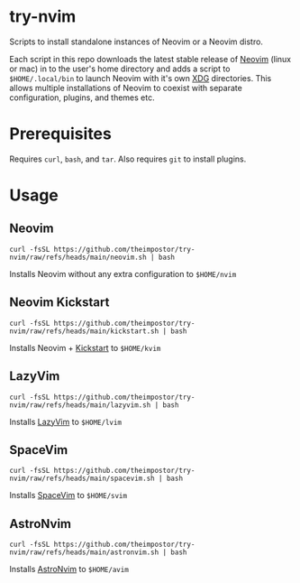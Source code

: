 # try-nvim

Scripts to install standalone instances of Neovim or a Neovim distro.

Each script in this repo downloads the latest stable release of [Neovim](https://neovim.io/) (linux or
mac) in to the user's home directory and adds a script to `$HOME/.local/bin` to launch Neovim with it's own
[XDG](https://specifications.freedesktop.org/basedir-spec/basedir-spec-latest.html) directories. This allows multiple installations of Neovim to coexist with separate configuration, plugins, and themes etc.

# Prerequisites

Requires `curl`, `bash`, and `tar`. Also requires `git` to install plugins.

# Usage

## Neovim

```
curl -fsSL https://github.com/theimpostor/try-nvim/raw/refs/heads/main/neovim.sh | bash
```

Installs Neovim without any extra configuration to `$HOME/nvim`

## Neovim Kickstart

```
curl -fsSL https://github.com/theimpostor/try-nvim/raw/refs/heads/main/kickstart.sh | bash
```

Installs Neovim + [Kickstart](https://github.com/nvim-lua/kickstart.nvim) to
`$HOME/kvim`

## LazyVim

```
curl -fsSL https://github.com/theimpostor/try-nvim/raw/refs/heads/main/lazyvim.sh | bash
```

Installs [LazyVim](https://www.lazyvim.org/) to `$HOME/lvim`

## SpaceVim

```
curl -fsSL https://github.com/theimpostor/try-nvim/raw/refs/heads/main/spacevim.sh | bash
```

Installs [SpaceVim](https://spacevim.org/) to `$HOME/svim`

## AstroNvim

```
curl -fsSL https://github.com/theimpostor/try-nvim/raw/refs/heads/main/astronvim.sh | bash
```

Installs [AstroNvim](https://astronvim.com/) to `$HOME/avim`

